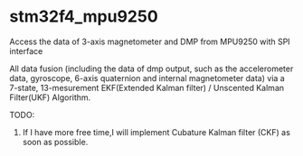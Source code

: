 # stm32f4_mpu9250
Access the data of 3-axis magnetometer and DMP from MPU9250 with SPI interface 

All data fusion (including the data of dmp output, such as the accelerometer data,
gyroscope, 6-axis quaternion and internal magnetometer data) via a 7-state, 13-mesurement
EKF(Extended Kalman filter) / Unscented Kalman Filter(UKF) Algorithm.

TODO:
1. If I have more free time,I will implement Cubature Kalman filter (CKF) as soon as possible.